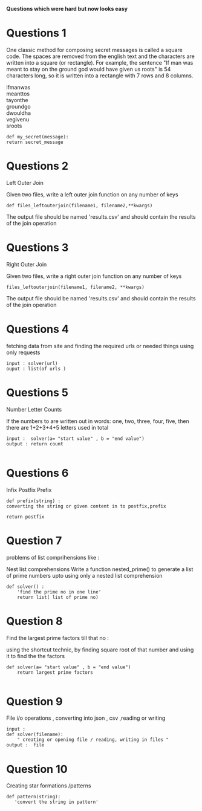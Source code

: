 **Questions which  were hard but now looks easy**

# Questions 1

One classic method for composing secret messages is called a square code. The spaces are removed from the english text and the characters are written into a square (or rectangle). For example, the sentence "If man was meant to stay on the ground god would have given us roots" is 54 characters long, so it is written into a rectangle with 7 rows and 8 columns.

ifmanwas <br>
meanttos<br>
tayonthe<br>
groundgo<br>
dwouldha<br>
vegivenu<br>
sroots<br>


```
def my_secret(message): 
return secret_message 
```



# Questions 2

Left Outer Join

Given two files, write a left outer join function on any number of keys
```
def files_leftouterjoin(filename1, filename2,**kwargs)

 ```



The output file should be named 'results.csv' and should contain the results of the join operation

# Questions 3 
Right Outer Join

Given two files, write a right outer join function on any number of keys


``` 
files_leftouterjoin(filename1, filename2, **kwargs)
```

The output file should be named 'results.csv' and should contain the results of the join operation


# Questions 4 
 fetching data from site and  finding the required urls or needed things using only requests

 ```
 input : solver(url) 
 ouput : list(of urls )

 ```

 # Questions 5
 Number Letter Counts

 If the numbers 
 to 
 are written out in words: one, two, three, four, five, then there are  1+2+3+4+5
 letters used in total

```
input :  solver(a= "start value" , b = "end value")
output : return count 


```
# Questions 6
Infix Postfix Prefix 

```
def prefix(string) :
converting the string or given content in to postfix,prefix 

return postfix 

```

# Question 7 
problems of list comprihensions like :

Nest list comprehensions
Write a function nested_prime() to generate a list of prime numbers upto using only a nested list comprehension

```
def solver() :
    'find the prime no in one line' 
    return list( list of prime no)
```

# Question 8 

Find the largest prime factors till that no :

using the shortcut technic, by finding square root of that number and using it to find the the factors

```
def solver(a= "start value" , b = "end value")
    return largest prime factors
 
```


#  Question 9
File i/o operations , converting into json , csv ,reading or writing 



```
input : 
def solver(filename):
    " creating or opening file / reading, writing in files "
output :  file 

```
# Question 10 

Creating star formations /patterns

```
def pattern(string):
   'convert the string in pattern'
   

```



